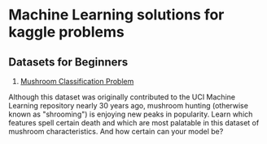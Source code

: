 # Machine Learning solutions for kaggle problems
## Datasets for Beginners

1. [Mushroom Classification Problem](https://www.kaggle.com/uciml/mushroom-classification/home)

Although this dataset was originally contributed to the UCI Machine Learning repository nearly 30 years ago, mushroom hunting (otherwise known as "shrooming") is enjoying new peaks in popularity. Learn which features spell certain death and which are most palatable in this dataset of mushroom characteristics. And how certain can your model be?

[](https://github.com/parulnith/machine-Learning-solutions/blob/master/Classification/Screenshot%202018-10-30%20at%206.21.46%20AM.png)
